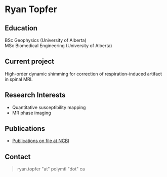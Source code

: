 # Ryan Topfer

## Education

BSc Geophysics \(University of Alberta\)  
MSc Biomedical Engineering \(University of Alberta\)

## Current project

High-order dynamic shimming for correction of respiration-induced artifact in spinal MRI.

## Research Interests

* Quantitative susceptibility mapping
* MR phase imaging

## Publications

* [Publications on file at NCBI](https://www.ncbi.nlm.nih.gov/sites/myncbi/1x93sg5B1FW5-/bibliography/54253343/public/?sort=date&direction=descending)

## Contact

> ryan.topfer "at" polymtl "dot" ca

